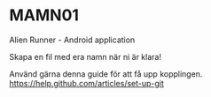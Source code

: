 MAMN01
======

Alien Runner - Android application


Skapa en fil med era namn när ni är klara!

Använd gärna denna guide för att få upp kopplingen.
https://help.github.com/articles/set-up-git
